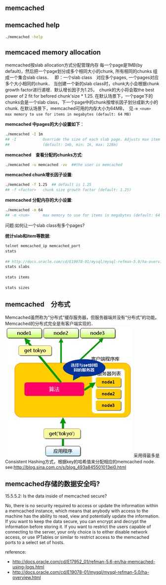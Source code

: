 memcached 
-------------------------

## memcached help
```sh
./memcached -help
```

## memcaced memory allocation

memcached按slab allocation方式分配管理内存
每一个page是1MB(by default)，然后把一个page划分成多个相同大小的chunk, 所有相同的chunks 组成一个集合slab class．　
即：一个slab class　对应多个pages, 一个pages对应多个大小相同的chunk．
当创建一个新的slab class时，chunk大小会根据chunk growth factor进行递增．默认增长因子为1.25，　chunk的大小将会取the best power of 2 fit for befored chunk'size * 1.25.
在默认场景下，一个page下的chunks会是一个slab class，下一个page中的chunk按增长因子划分成新大小的chunk.
在默认场景下，memcached可用的内存大小为64MB，　见`-m <num>      max memory to use for items in megabytes (default: 64 MB)`


**memcached 中pages的大小设置如下**：
```sh
./memcached -I 1m   
## -I            Override the size of each slab page. Adjusts max item size
##               (default: 1mb, min: 1k, max: 128m)

```

**memcached　查看分配的chunks方式**:
```sh
./memcached -u memcached -vv  ##the user is memcached
```

**memcached chunk增长因子设置**:
```sh
./memcached -f 1.25  ## default is 1.25
## -f <factor>   chunk size growth factor (default: 1.25)
```

**memcached 分配内存的大小设置**:
```sh
./memcached -m 64
## -m <num>      max memory to use for items in megabytes (default: 64 MB)
```

问题:如何让一个slab class有多个pages?

**统计slab和item等数据**:
```sh
telnet memcached_ip memcached_port
stats

## http://docs.oracle.com/cd/E19078-01/mysql/mysql-refman-5.0/ha-overview.html#ha-memcached-stats-general
stats slabs

stats items

stats sizes
```

## memcached　分布式
Memcached虽然称为“分布式“缓存服务器，但服务器端并没有“分布式”的功能。Memcached的分布式完全是有客户端实现的．
![image](images/memcached-distribute.jpeg)
采用得最多是Consistent Hashing方式，根据key的哈希值来分配相应的memcached node. see:http://blog.sina.com.cn/s/blog_493a845501013ei0.html

## memcached存储的数据安全吗?
15.5.5.2: Is the data inside of memcached secure?

No, there is no security required to access or update the information within a memcached instance, which means that anybody with access to the machine has the ability to read, view and potentially update the information. If you want to keep the data secure, you can encrypt and decrypt the information before storing it. If you want to restrict the users capable of connecting to the server, your only choice is to either disable network access, or use IPTables or similar to restrict access to the memcached ports to a select set of hosts. 


reference:
+ http://docs.oracle.com/cd/E17952_01/refman-5.6-en/ha-memcached-using-logs.html
+ http://docs.oracle.com/cd/E19078-01/mysql/mysql-refman-5.0/ha-overview.html
